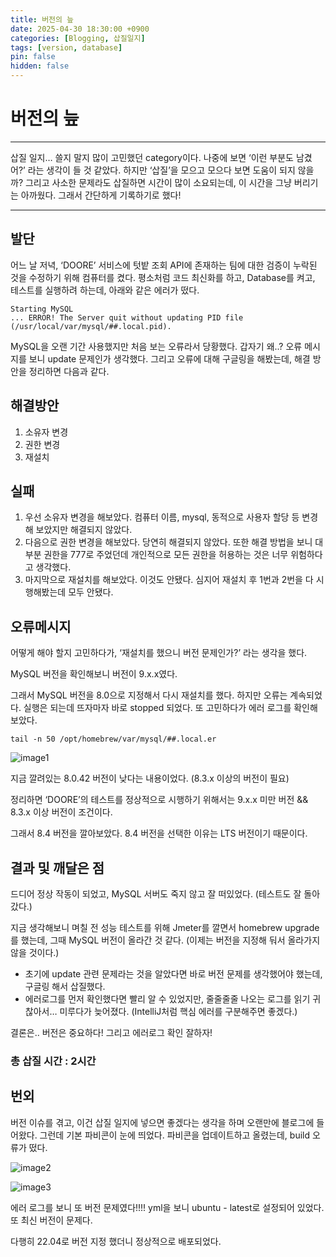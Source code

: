 ```yaml
---
title: 버전의 늪
date: 2025-04-30 18:30:00 +0900
categories: [Blogging, 삽질일지]
tags: [version, database]
pin: false
hidden: false
---
```


# 버전의 늪

---

삽질 일지… 쓸지 말지 많이 고민했던 category이다. 나중에 보면 ‘이런 부분도 남겼어?’ 라는 생각이 들 것 같았다. 하지만 ‘삽질’을 모으고 모으다 보면 도움이 되지 않을까? 그리고 사소한 문제라도 삽질하면 시간이 많이 소요되는데, 이 시간을 그냥 버리기는 아까웠다. 그래서 간단하게 기록하기로 했다!

---

## 발단

어느 날 저녁, ‘DOORE’ 서비스에 텃밭 조회 API에 존재하는 팀에 대한 검증이 누락된 것을 수정하기 위해 컴퓨터를 켰다. 평소처럼 코드 최신화를 하고, Database를 켜고, 테스트를 실행하려 하는데, 아래와 같은 에러가 떴다.

```
Starting MySQL
... ERROR! The Server quit without updating PID file (/usr/local/var/mysql/##.local.pid).
```

MySQL을 오랜 기간 사용했지만 처음 보는 오류라서 당황했다. 갑자기 왜..? 오류 메시지를 보니 update 문제인가 생각했다. 그리고 오류에 대해 구글링을 해봤는데, 해결 방안을 정리하면 다음과 같다.

## 해결방안

1. 소유자 변경
2. 권한 변경
3. 재설치

## 실패

1. 우선 소유자 변경을 해보았다. 컴퓨터 이름, mysql, 동적으로 사용자 할당 등 변경해 보았지만 해결되지 않았다.
2. 다음으로 권한 변경을 해보았다. 당연히 해결되지 않았다. 또한 해결 방법을 보니 대부분 권한을 777로 주었던데 개인적으로 모든 권한을 허용하는 것은 너무 위험하다고 생각했다.
3. 마지막으로 재설치를 해보았다. 이것도 안됐다. 심지어 재설치 후 1번과 2번을 다 시행해봤는데 모두 안됐다.

## 오류메시지

어떻게 해야 할지 고민하다가, ‘재설치를 했으니 버전 문제인가?’ 라는 생각을 했다. 

MySQL 버전을 확인해보니 버전이 9.x.x였다.

그래서 MySQL 버전을 8.0으로 지정해서 다시 재설치를 했다. 하지만 오류는 계속되었다. 실행은 되는데 뜨자마자 바로 stopped 되었다. 또 고민하다가 에러 로그를 확인해 보았다.

```
tail -n 50 /opt/homebrew/var/mysql/##.local.er
```
<!-- 이미지 관련 수정 필요 -->
![image1](https://github.com/user-attachments/assets/2b3dbfb3-26d5-46ce-8129-228a0eb87686)

지금 깔려있는 8.0.42 버전이 낮다는 내용이었다. (8.3.x 이상의 버전이 필요) 

정리하면 ‘DOORE’의 테스트를 정상적으로 시행하기 위해서는 9.x.x 미만 버전 && 8.3.x 이상 버전이 조건이다.

그래서 8.4 버전을 깔아보았다. 8.4 버전을 선택한 이유는 LTS 버전이기 때문이다.

## 결과 및 깨달은 점

드디어 정상 작동이 되었고, MySQL 서버도 죽지 않고 잘 떠있었다. (테스트도 잘 돌아갔다.)

지금 생각해보니 며칠 전 성능 테스트를 위해 Jmeter를 깔면서 homebrew upgrade를 했는데, 그때 MySQL 버전이 올라간 것 같다. (이제는 버전을 지정해 둬서 올라가지 않을 것이다.)

- 초기에 update 관련 문제라는 것을 알았다면 바로 버전 문제를 생각했어야 했는데, 구글링 해서 삽질했다.
- 에러로그를 먼저 확인했다면 빨리 알 수 있었지만, 줄줄줄줄 나오는 로그를 읽기 귀찮아서… 미루다가 늦어졌다. (IntelliJ처럼 핵심 에러를 구분해주면 좋겠다.)

결론은.. 버전은 중요하다! 그리고 에러로그 확인 잘하자!

### 총 삽질 시간 : 2시간

## 번외

버전 이슈를 겪고, 이건 삽질 일지에 넣으면 좋겠다는 생각을 하며 오랜만에 블로그에 들어왔다. 그런데 기본 파비콘이 눈에 띄었다. 파비콘을 업데이트하고 올렸는데, build 오류가 떴다.

![image2](https://github.com/user-attachments/assets/b95109a2-cf75-4629-85bc-b63d4e3d8df6)

![image3](https://github.com/user-attachments/assets/71fd716e-5e22-4deb-b20d-1a5b84236809)

에러 로그를 보니 또 버전 문제였다!!!! yml을 보니 ubuntu - latest로 설정되어 있었다. 또 최신 버전이 문제다.

다행히 22.04로 버전 지정 했더니 정상적으로 배포되었다.